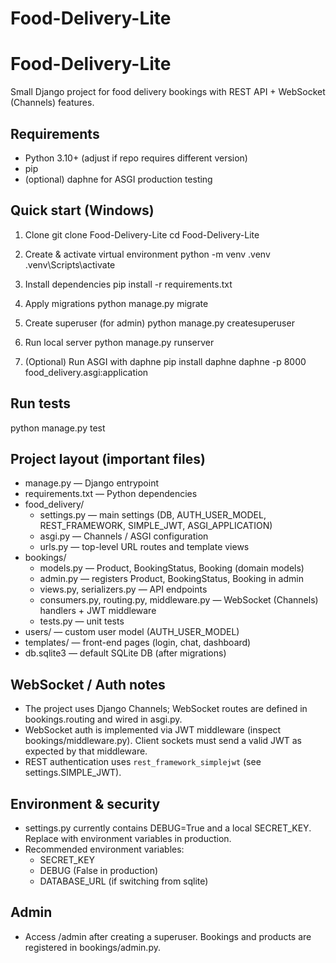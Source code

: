 # Food-Delivery-Lite

# Food-Delivery-Lite

Small Django project for food delivery bookings with REST API + WebSocket (Channels) features.

## Requirements
- Python 3.10+ (adjust if repo requires different version)
- pip
- (optional) daphne for ASGI production testing

## Quick start (Windows)
1. Clone
   git clone <repo-url> Food-Delivery-Lite
   cd Food-Delivery-Lite

2. Create & activate virtual environment
   python -m venv .venv
   .venv\Scripts\activate

3. Install dependencies
   pip install -r requirements.txt

4. Apply migrations
   python manage.py migrate

5. Create superuser (for admin)
   python manage.py createsuperuser

6. Run local server
   python manage.py runserver

7. (Optional) Run ASGI with daphne
   pip install daphne
   daphne -p 8000 food_delivery.asgi:application

## Run tests
python manage.py test

## Project layout (important files)
- manage.py — Django entrypoint
- requirements.txt — Python dependencies
- food_delivery/
  - settings.py — main settings (DB, AUTH_USER_MODEL, REST_FRAMEWORK, SIMPLE_JWT, ASGI_APPLICATION)
  - asgi.py — Channels / ASGI configuration
  - urls.py — top-level URL routes and template views
- bookings/
  - models.py — Product, BookingStatus, Booking (domain models)
  - admin.py — registers Product, BookingStatus, Booking in admin
  - views.py, serializers.py — API endpoints
  - consumers.py, routing.py, middleware.py — WebSocket (Channels) handlers + JWT middleware
  - tests.py — unit tests
- users/ — custom user model (AUTH_USER_MODEL)
- templates/ — front-end pages (login, chat, dashboard)
- db.sqlite3 — default SQLite DB (after migrations)

## WebSocket / Auth notes
- The project uses Django Channels; WebSocket routes are defined in bookings.routing and wired in asgi.py.
- WebSocket auth is implemented via JWT middleware (inspect bookings/middleware.py). Client sockets must send a valid JWT as expected by that middleware.
- REST authentication uses `rest_framework_simplejwt` (see settings.SIMPLE_JWT).

## Environment & security
- settings.py currently contains DEBUG=True and a local SECRET_KEY. Replace with environment variables in production.
- Recommended environment variables:
  - SECRET_KEY
  - DEBUG (False in production)
  - DATABASE_URL (if switching from sqlite)

## Admin
- Access /admin after creating a superuser. Bookings and products are registered in bookings/admin.py.
